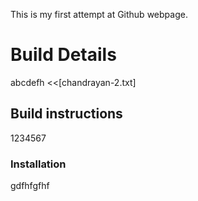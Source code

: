 This is my first attempt at Github webpage.

# Build Details
abcdefh
<<[chandrayan-2.txt]

## Build instructions
1234567

### Installation
gdfhfgfhf
